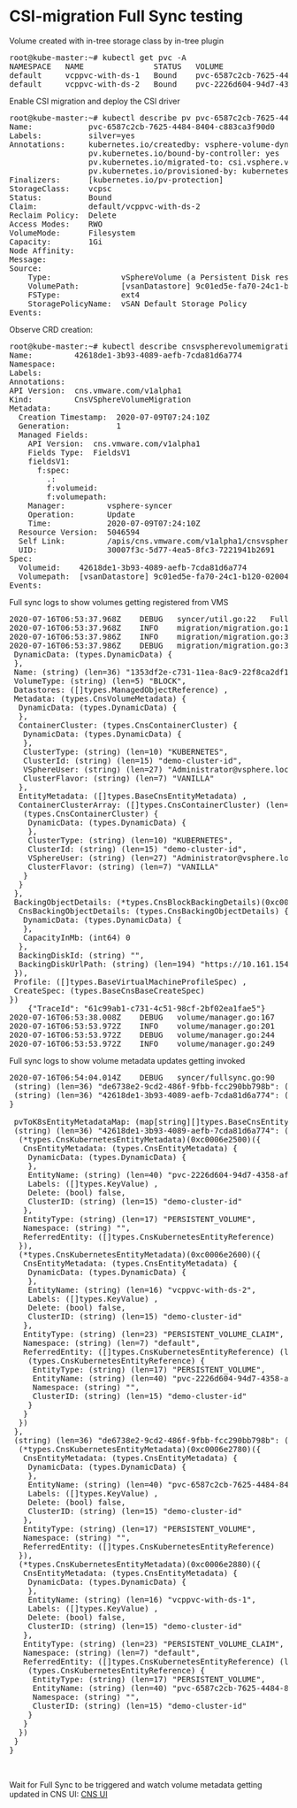 # CSI-migration Full Sync testing

Volume created with in-tree storage class by in-tree plugin
<pre>
root@kube-master:~# kubectl get pvc -A
NAMESPACE   NAME               STATUS   VOLUME                                     CAPACITY   ACCESS MODES   STORAGECLASS   AGE
default     vcppvc-with-ds-1   Bound    pvc-6587c2cb-7625-4484-8404-c883ca3f90d0   1Gi        RWO            vcpsc          54s
default     vcppvc-with-ds-2   Bound    pvc-2226d604-94d7-4358-af43-495388018f1c   1Mi        RWO            vcpsc          50s
</pre>

Enable CSI migration and deploy the CSI driver
<pre>
root@kube-master:~# kubectl describe pv pvc-6587c2cb-7625-4484-8404-c883ca3f90d0
Name:            pvc-6587c2cb-7625-4484-8404-c883ca3f90d0
Labels:          silver=yes
Annotations:     kubernetes.io/createdby: vsphere-volume-dynamic-provisioner
                 pv.kubernetes.io/bound-by-controller: yes
                 pv.kubernetes.io/migrated-to: csi.vsphere.vmware.com
                 pv.kubernetes.io/provisioned-by: kubernetes.io/vsphere-volume
Finalizers:      [kubernetes.io/pv-protection]
StorageClass:    vcpsc
Status:          Bound
Claim:           default/vcppvc-with-ds-2
Reclaim Policy:  Delete
Access Modes:    RWO
VolumeMode:      Filesystem
Capacity:        1Gi
Node Affinity:   <none>
Message:         
Source:
    Type:               vSphereVolume (a Persistent Disk resource in vSphere)
    VolumePath:         [vsanDatastore] 9c01ed5e-fa70-24c1-b120-0200466f7ac2/kubernetes-dynamic-pvc-e0c39595-532b-48f1-a219-1ec3c09e0b95.vmdk
    FSType:             ext4
    StoragePolicyName:  vSAN Default Storage Policy
Events:                 <none>
</pre>

Observe CRD creation:
<pre>
root@kube-master:~# kubectl describe cnsvspherevolumemigrations.cns.vmware.com 42618de1-3b93-4089-aefb-7cda81d6a774
Name:         42618de1-3b93-4089-aefb-7cda81d6a774
Namespace:    
Labels:       <none>
Annotations:  <none>
API Version:  cns.vmware.com/v1alpha1
Kind:         CnsVSphereVolumeMigration
Metadata:
  Creation Timestamp:  2020-07-09T07:24:10Z
  Generation:          1
  Managed Fields:
    API Version:  cns.vmware.com/v1alpha1
    Fields Type:  FieldsV1
    fieldsV1:
      f:spec:
        .:
        f:volumeid:
        f:volumepath:
    Manager:         vsphere-syncer
    Operation:       Update
    Time:            2020-07-09T07:24:10Z
  Resource Version:  5046594
  Self Link:         /apis/cns.vmware.com/v1alpha1/cnsvspherevolumemigrations/7ec993d6-7ab2-4a0a-972c-d47936f30531
  UID:               30007f3c-5d77-4ea5-8fc3-7221941b2691
Spec:
  Volumeid:    42618de1-3b93-4089-aefb-7cda81d6a774
  Volumepath:  [vsanDatastore] 9c01ed5e-fa70-24c1-b120-0200466f7ac2/kubernetes-dynamic-pvc-e0c39595-532b-48f1-a219-1ec3c09e0b95.vmdk
Events:        <none>
</pre>


Full sync logs to show volumes getting registered from VMS
<pre>
2020-07-16T06:53:37.968Z	DEBUG	syncer/util.go:22	FullSync: Getting all PVs in Bound, Available or Released state	{"TraceId": "61c99ab1-c731-4c51-98cf-2bf02ea1fae5"}
2020-07-16T06:53:37.968Z	INFO	migration/migration.go:168	Could not retrieve VolumeID from cache for Volume Path: "[vsanDatastore] 9c01ed5e-fa70-24c1-b120-0200466f7ac2/kubernetes-dynamic-pvc-2226d604-94d7-4358-af43-495388018f1c.vmdk". volume may not be registered. Registering Volume with CNS	{"TraceId": "61c99ab1-c731-4c51-98cf-2bf02ea1fae5"}
2020-07-16T06:53:37.986Z	INFO	migration/migration.go:354	Registering volume: "[vsanDatastore] 9c01ed5e-fa70-24c1-b120-0200466f7ac2/kubernetes-dynamic-pvc-2226d604-94d7-4358-af43-495388018f1c.vmdk" using backingDiskURLPath :"https://10.161.154.134/folder/9c01ed5e-fa70-24c1-b120-0200466f7ac2/kubernetes-dynamic-pvc-2226d604-94d7-4358-af43-495388018f1c.vmdk?dcPath=test-vpx-1592251113-13014-hostpool&dsName=vsanDatastore"	{"TraceId": "61c99ab1-c731-4c51-98cf-2bf02ea1fae5"}
2020-07-16T06:53:37.986Z	DEBUG	migration/migration.go:369	vSphere CNS driver registering volume "[vsanDatastore] 9c01ed5e-fa70-24c1-b120-0200466f7ac2/kubernetes-dynamic-pvc-2226d604-94d7-4358-af43-495388018f1c.vmdk" with create spec (*types.CnsVolumeCreateSpec)(0xc0006d10a0)({
 DynamicData: (types.DynamicData) {
 },
 Name: (string) (len=36) "1353df2e-c731-11ea-8ac9-22f8ca2df1e3",
 VolumeType: (string) (len=5) "BLOCK",
 Datastores: ([]types.ManagedObjectReference) <nil>,
 Metadata: (types.CnsVolumeMetadata) {
  DynamicData: (types.DynamicData) {
  },
  ContainerCluster: (types.CnsContainerCluster) {
   DynamicData: (types.DynamicData) {
   },
   ClusterType: (string) (len=10) "KUBERNETES",
   ClusterId: (string) (len=15) "demo-cluster-id",
   VSphereUser: (string) (len=27) "Administrator@vsphere.local",
   ClusterFlavor: (string) (len=7) "VANILLA"
  },
  EntityMetadata: ([]types.BaseCnsEntityMetadata) <nil>,
  ContainerClusterArray: ([]types.CnsContainerCluster) (len=1 cap=1) {
   (types.CnsContainerCluster) {
    DynamicData: (types.DynamicData) {
    },
    ClusterType: (string) (len=10) "KUBERNETES",
    ClusterId: (string) (len=15) "demo-cluster-id",
    VSphereUser: (string) (len=27) "Administrator@vsphere.local",
    ClusterFlavor: (string) (len=7) "VANILLA"
   }
  }
 },
 BackingObjectDetails: (*types.CnsBlockBackingDetails)(0xc000991a40)({
  CnsBackingObjectDetails: (types.CnsBackingObjectDetails) {
   DynamicData: (types.DynamicData) {
   },
   CapacityInMb: (int64) 0
  },
  BackingDiskId: (string) "",
  BackingDiskUrlPath: (string) (len=194) "https://10.161.154.134/folder/9c01ed5e-fa70-24c1-b120-0200466f7ac2/kubernetes-dynamic-pvc-2226d604-94d7-4358-af43-495388018f1c.vmdk?dcPath=test-vpx-1592251113-13014-hostpool&dsName=vsanDatastore"
 }),
 Profile: ([]types.BaseVirtualMachineProfileSpec) <nil>,
 CreateSpec: (types.BaseCnsBaseCreateSpec) <nil>
})
	{"TraceId": "61c99ab1-c731-4c51-98cf-2bf02ea1fae5"}
2020-07-16T06:53:38.008Z	DEBUG	volume/manager.go:167	Update VSphereUser from Administrator@vsphere.local to VSPHERE.LOCAL\Administrator	{"TraceId": "61c99ab1-c731-4c51-98cf-2bf02ea1fae5"}
2020-07-16T06:53:53.972Z	INFO	volume/manager.go:201	CreateVolume: VolumeName: "1353df2e-c731-11ea-8ac9-22f8ca2df1e3", opId: "91672864"	{"TraceId": "61c99ab1-c731-4c51-98cf-2bf02ea1fae5"}
2020-07-16T06:53:53.972Z	DEBUG	volume/manager.go:244	Deleted task for 1353df2e-c731-11ea-8ac9-22f8ca2df1e3 from volumeTaskMap for statically provisioned volume	{"TraceId": "61c99ab1-c731-4c51-98cf-2bf02ea1fae5"}
2020-07-16T06:53:53.972Z	INFO	volume/manager.go:249	CreateVolume: Volume created successfully. VolumeName: "1353df2e-c731-11ea-8ac9-22f8ca2df1e3", opId: "91672864", volumeID: "42618de1-3b93-4089-aefb-7cda81d6a774"	{"TraceId": "61c99ab1-c731-4c51-98cf-2bf02ea1fae5"}
</pre>

Full sync logs to show volume metadata updates getting invoked
<pre>
2020-07-16T06:54:04.014Z	DEBUG	syncer/fullsync.go:90	FullSync: pvToCnsEntityMetadataMap (map[string][]types.BaseCnsEntityMetadata) (len=2) {
 (string) (len=36) "de6738e2-9cd2-486f-9fbb-fcc290bb798b": ([]types.BaseCnsEntityMetadata) <nil>,
 (string) (len=36) "42618de1-3b93-4089-aefb-7cda81d6a774": ([]types.BaseCnsEntityMetadata) <nil>
}
 
 pvToK8sEntityMetadataMap: (map[string][]types.BaseCnsEntityMetadata) (len=2) {
 (string) (len=36) "42618de1-3b93-4089-aefb-7cda81d6a774": ([]types.BaseCnsEntityMetadata) (len=2 cap=2) {
  (*types.CnsKubernetesEntityMetadata)(0xc0006e2500)({
   CnsEntityMetadata: (types.CnsEntityMetadata) {
    DynamicData: (types.DynamicData) {
    },
    EntityName: (string) (len=40) "pvc-2226d604-94d7-4358-af43-495388018f1c",
    Labels: ([]types.KeyValue) <nil>,
    Delete: (bool) false,
    ClusterID: (string) (len=15) "demo-cluster-id"
   },
   EntityType: (string) (len=17) "PERSISTENT_VOLUME",
   Namespace: (string) "",
   ReferredEntity: ([]types.CnsKubernetesEntityReference) <nil>
  }),
  (*types.CnsKubernetesEntityMetadata)(0xc0006e2600)({
   CnsEntityMetadata: (types.CnsEntityMetadata) {
    DynamicData: (types.DynamicData) {
    },
    EntityName: (string) (len=16) "vcppvc-with-ds-2",
    Labels: ([]types.KeyValue) <nil>,
    Delete: (bool) false,
    ClusterID: (string) (len=15) "demo-cluster-id"
   },
   EntityType: (string) (len=23) "PERSISTENT_VOLUME_CLAIM",
   Namespace: (string) (len=7) "default",
   ReferredEntity: ([]types.CnsKubernetesEntityReference) (len=1 cap=1) {
    (types.CnsKubernetesEntityReference) {
     EntityType: (string) (len=17) "PERSISTENT_VOLUME",
     EntityName: (string) (len=40) "pvc-2226d604-94d7-4358-af43-495388018f1c",
     Namespace: (string) "",
     ClusterID: (string) (len=15) "demo-cluster-id"
    }
   }
  })
 },
 (string) (len=36) "de6738e2-9cd2-486f-9fbb-fcc290bb798b": ([]types.BaseCnsEntityMetadata) (len=2 cap=2) {
  (*types.CnsKubernetesEntityMetadata)(0xc0006e2780)({
   CnsEntityMetadata: (types.CnsEntityMetadata) {
    DynamicData: (types.DynamicData) {
    },
    EntityName: (string) (len=40) "pvc-6587c2cb-7625-4484-8404-c883ca3f90d0",
    Labels: ([]types.KeyValue) <nil>,
    Delete: (bool) false,
    ClusterID: (string) (len=15) "demo-cluster-id"
   },
   EntityType: (string) (len=17) "PERSISTENT_VOLUME",
   Namespace: (string) "",
   ReferredEntity: ([]types.CnsKubernetesEntityReference) <nil>
  }),
  (*types.CnsKubernetesEntityMetadata)(0xc0006e2880)({
   CnsEntityMetadata: (types.CnsEntityMetadata) {
    DynamicData: (types.DynamicData) {
    },
    EntityName: (string) (len=16) "vcppvc-with-ds-1",
    Labels: ([]types.KeyValue) <nil>,
    Delete: (bool) false,
    ClusterID: (string) (len=15) "demo-cluster-id"
   },
   EntityType: (string) (len=23) "PERSISTENT_VOLUME_CLAIM",
   Namespace: (string) (len=7) "default",
   ReferredEntity: ([]types.CnsKubernetesEntityReference) (len=1 cap=1) {
    (types.CnsKubernetesEntityReference) {
     EntityType: (string) (len=17) "PERSISTENT_VOLUME",
     EntityName: (string) (len=40) "pvc-6587c2cb-7625-4484-8404-c883ca3f90d0",
     Namespace: (string) "",
     ClusterID: (string) (len=15) "demo-cluster-id"
    }
   }
  })
 }
}
 

</pre>
Wait for Full Sync to be triggered and watch volume metadata getting updated in CNS UI:
[CNS UI](https://github.com/chethanv28/CSI-migration-syncer-logs/blob/master/Full-sync.png)
